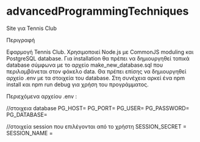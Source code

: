 # advancedProgrammingTechniques

Site για Tennis Club

Περιγραφή 

Εφαρμογή Tennis Club. 
Χρησιμοποιεί Node.js με CommonJS moduling και PostgreSQL database. 
Για installation θα πρέπει να δημιουργηθεί τοπικά database σύμφωνα με το αρχείο make_new_database.sql που περιλαμβάνεται στον φάκελο data. Θα πρέπει επίσης να 
δημιουργηθεί αρχείο .env με τα στοιχεία του database. Στη συνέχεια αρκεί ένα npm install και npm run debug για χρήση του προγράμματος. 

Περιεχόμενα αρχείου .env : 

//στοιχεια database 
PG_HOST= 
PG_PORT= 
PG_USER= 
PG_PASSWORD= 
PG_DATABASE= 

//στοιχεία session που επιλέγονται από το χρήστη
SESSION_SECRET = 
SESSION_NAME = 
